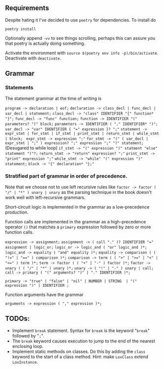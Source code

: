 

## Requirements 
Despite hating it I've decided to use `poetry` for dependencies. To install do

`poetry install` 

Optionally append `-vv` to see things scrolling, perhaps this can assure you that poetry is actually doing something.

Activate the environment with `source $(poetry env info -p)/bin/activate`. Deactivate with `deactivate`.


## Grammar

### Statements
The statement grammar at the time of writing is 

`program -> declaration | eof;`
`declaration -> class_decl | func_decl | var_decl | statement;`
`class_decl -> "class" IDENTIFIER "{" function* "}";`
`func_decl -> "func" function;`
`function -> IDENTIFIER "(" parameters? ")" block;`
`parameters -> IDENTIFIER ( "," IDENTIFIER* ")";`
`var_decl -> "var" IDENTIFIER { "=" expression }? ";"`
`statement -> expr_stmt | for_stmt | if_stmt | print_stmt | return_stmt | while_stmt | block; `
`expr_stmt -> expression ";"`
`for_stmt -> "(" ( var_decl | expr_stmt | ";" ) expression? ";" expression ";" ")" statement;`  (Desugared to while loop)
`if_stmt -> "(" expression ")" statment "else" statement ")"?;`
`return_stmt -> "return" expression? ";"`
`print_stmt -> "print" expression ";"`
`while_stmt -> "while" "(" expression ")" statement;`
`block -> "{" declaration* "};"`


### Stratified part of grammar in order of precedence. 

Note that we choose not to use 
left recursive rules like `factor -> factor ( "/" | "*" ) unary | unary` as the 
parsing technique in the book doesn't work well with left-recursive grammars.

Short-circuit logic is implemented in the grammar as a low-precedence production.

Function calls are implemented in the grammar as a high-precedence operator `()` 
that matches a `primary` expression followed by zero or more function calls.

`expression -> assignment;`
`assignment -> ( call "." )? IDENTIFIER "=" assignment | logic_or;`
`logic_or -> logic_and ( "or" logic_and )*;`
`logic_and -> equality ( "and" equality )*;`
`equality -> comparison ( ( "!=" | "==" ) comparison )*;`
`comparison -> term ( ( ">" | ">=" | "<" | "<=" ) term )*;`
`term -> factor ( ( "+" | "-" ) factor )*;`
`factor -> unary ( ( "/" | "*" ) unary )*;`
`unary -> ( "!" | "-" ) unary | call;`
`call -> primary ( "(" arguments? ")" | "." IDENTIFIER )*;`

`primary -> "true" | "false" | "nil" | NUMBER | STRING 
            | "(" expression ")" | IDENTIFIER ;`


Function arguments have the grammar 

`arguments -> expression ( "," expression )*;`


## TODOs:
- Implement `break` statement. Syntax for `break` is the keyword "`break`" followed by "`;`". 
- The `break` keyword causes execution to jump to the end of the nearest enclosing loop.
- Implement static methods on classes. Do this by adding the `class` keyword to the start of a class method. Hint: make `LoxClass` extend `LoxInstance`.
